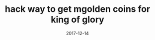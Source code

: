 ---
title: hack way to get mgolden coins for king of glory
categories: [Tech]
tags: [adb,android,python,kog,game]
date: 2017-12-14
---